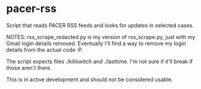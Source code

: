 pacer-rss
=========

Script that reads PACER RSS feeds and looks for updates in selected cases.


NOTES:
rss_scrape_redacted.py is my version of rss_scrape.py, just with my Gmail login details removed.
Eventually I'll find a way to remove my login details from the actual code :P.

The script expects files ./killswitch and ./lasttime. I'm not sure if it'll break if those aren't there.



This is in active development and should not be considered usable.
